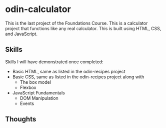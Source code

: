 # odin-calculator
This is the last project of the Foundations Course. This is a calculator project that functions like any real calculator. This is built using HTML, CSS, and JavaScript.

## Skills
Skills I will have demonstrated once completed:

- Basic HTML, same as listed in the odin-recipes project
- Basic CSS, same as listed in the odin-recipes project along with
    - The box model
    - Flexbox
- JavaScript Fundamentals
    - DOM Manipulation
    - Events

## Thoughts